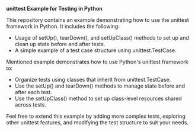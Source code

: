 **unittest Example for Testing in Python**

This repository contains an example demonstrating how to use the unittest framework in Python. It includes the following:
- Usage of setUp(), tearDown(), and setUpClass() methods to set up and clean up state before and after tests.
- A simple example of a test case structure using unittest.TestCase.



Mentioned example demonstrates how to use Python's unittest framework to:
- Organize tests using classes that inherit from unittest.TestCase.
- Use the setUp() and tearDown() methods to manage state before and after each test.
- Use the setUpClass() method to set up class-level resources shared across tests.

Feel free to extend this example by adding more complex tests, exploring other unittest features, and modifying the test structure to suit your needs.
